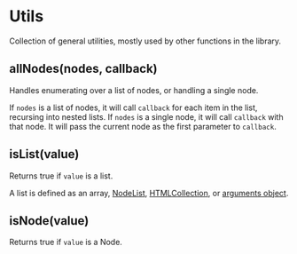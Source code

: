 # Utils

Collection of general utilities, mostly used by other functions in the library.


## allNodes(nodes, callback)

Handles enumerating over a list of nodes, or handling a single node.

If `nodes` is a list of nodes, it will call `callback` for each item in the
list, recursing into nested lists. If `nodes` is a single node, it will call
`callback` with that node. It will pass the current node as the first parameter
to `callback`.


## isList(value)

Returns true if `value` is a list.

A list is defined as an array,
[NodeList](https://developer.mozilla.org/en-US/docs/Web/API/NodeList),
[HTMLCollection](https://developer.mozilla.org/en-US/docs/Web/API/HTMLCollection),
or [arguments object](https://developer.mozilla.org/en-US/docs/Web/JavaScript/Reference/Functions_and_function_scope/arguments).


## isNode(value)

Returns true if `value` is a Node.
